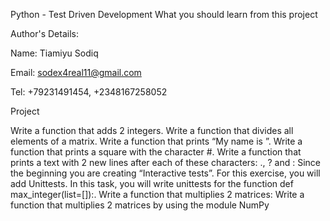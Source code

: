 Python - Test Driven Development What you should learn from this project

Author's Details:

Name: Tiamiyu Sodiq	

Email: sodex4real11@gmail.com

Tel: +79231491454, +2348167258052

Project

Write a function that adds 2 integers.
Write a function that divides all elements of a matrix.
Write a function that prints “My name is ”.
Write a function that prints a square with the character #.
Write a function that prints a text with 2 new lines after each of these characters: ., ? and :
Since the beginning you are creating “Interactive tests”. For this exercise, you will add Unittests. In this task, you will write unittests for the function def max_integer(list=[]):.
Write a function that multiplies 2 matrices:
Write a function that multiplies 2 matrices by using the module NumPy
